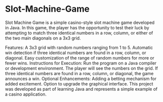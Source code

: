 # Slot-Machine-Game
Slot Machine Game is a simple casino-style slot machine game developed in Java. In this game, the player has the opportunity to test their luck by attempting to match three identical numbers in a row, column, or either of the two main diagonals on a 3x3 grid.

Features:
A 3x3 grid with random numbers ranging from 1 to 5.
Automatic win detection if three identical numbers are found in a row, column, or diagonal.
Easy customization of the range of random numbers for more or fewer wins.
Instructions for Execution:
Run the program on a Java compiler or development environment.
The player will see the numbers on the grid.
If three identical numbers are found in a row, column, or diagonal, the game announces a win.
Optional Enhancements:
Adding a betting mechanism for added excitement.
Option to upgrade the graphical interface.
This project was developed as part of learning Java and represents a simple example of a casino application.

